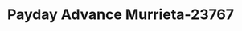 ---
f_zip-code: 92585
f_state-code: CA
title: Payday Advance Murrieta-23767
f_phone: 909-679-3129
f_city-only: Sun City
f_address: Menifee On Newport Sun City
f_location-unique-id: '23767'
slug: payday-advance-murrieta-23767
updated-on: '2024-05-30T13:46:58.046Z'
created-on: '2024-05-30T13:36:59.803Z'
published-on: '2024-05-30T13:54:32.469Z'
f_city-state: cms/city/sun-city-ca.md
f_company: cms/company/payday-advance-murrieta.md
f_state: cms/state/california.md
layout: '[payday-loan].html'
tags: payday-loan
---